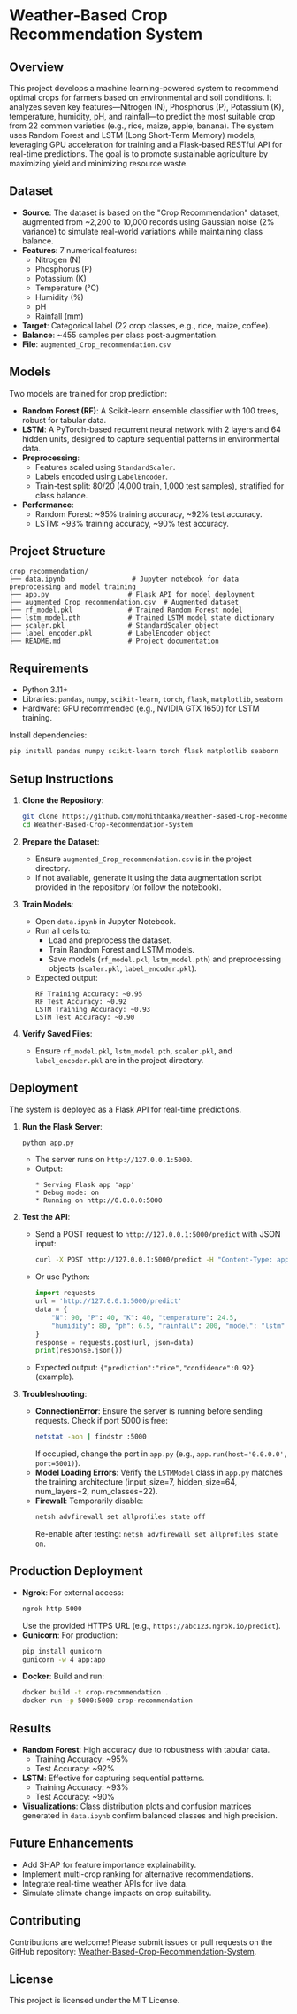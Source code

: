 # Weather-Based Crop Recommendation System

## Overview
This project develops a machine learning-powered system to recommend optimal crops for farmers based on environmental and soil conditions. It analyzes seven key features—Nitrogen (N), Phosphorus (P), Potassium (K), temperature, humidity, pH, and rainfall—to predict the most suitable crop from 22 common varieties (e.g., rice, maize, apple, banana). The system uses Random Forest and LSTM (Long Short-Term Memory) models, leveraging GPU acceleration for training and a Flask-based RESTful API for real-time predictions. The goal is to promote sustainable agriculture by maximizing yield and minimizing resource waste.

## Dataset
- **Source**: The dataset is based on the "Crop Recommendation" dataset, augmented from ~2,200 to 10,000 records using Gaussian noise (2% variance) to simulate real-world variations while maintaining class balance.
- **Features**: 7 numerical features:
  - Nitrogen (N)
  - Phosphorus (P)
  - Potassium (K)
  - Temperature (°C)
  - Humidity (%)
  - pH
  - Rainfall (mm)
- **Target**: Categorical label (22 crop classes, e.g., rice, maize, coffee).
- **Balance**: ~455 samples per class post-augmentation.
- **File**: `augmented_Crop_recommendation.csv`

## Models
Two models are trained for crop prediction:
- **Random Forest (RF)**: A Scikit-learn ensemble classifier with 100 trees, robust for tabular data.
- **LSTM**: A PyTorch-based recurrent neural network with 2 layers and 64 hidden units, designed to capture sequential patterns in environmental data.
- **Preprocessing**:
  - Features scaled using `StandardScaler`.
  - Labels encoded using `LabelEncoder`.
  - Train-test split: 80/20 (4,000 train, 1,000 test samples), stratified for class balance.
- **Performance**:
  - Random Forest: ~95% training accuracy, ~92% test accuracy.
  - LSTM: ~93% training accuracy, ~90% test accuracy.

## Project Structure
```
crop_recommendation/
├── data.ipynb                 # Jupyter notebook for data preprocessing and model training
├── app.py                    # Flask API for model deployment
├── augmented_Crop_recommendation.csv  # Augmented dataset
├── rf_model.pkl              # Trained Random Forest model
├── lstm_model.pth            # Trained LSTM model state dictionary
├── scaler.pkl                # StandardScaler object
├── label_encoder.pkl         # LabelEncoder object
├── README.md                 # Project documentation
```

## Requirements
- Python 3.11+
- Libraries: `pandas`, `numpy`, `scikit-learn`, `torch`, `flask`, `matplotlib`, `seaborn`
- Hardware: GPU recommended (e.g., NVIDIA GTX 1650) for LSTM training.

Install dependencies:
```bash
pip install pandas numpy scikit-learn torch flask matplotlib seaborn
```

## Setup Instructions
1. **Clone the Repository**:
   ```bash
   git clone https://github.com/mohithbanka/Weather-Based-Crop-Recommendation-System.git
   cd Weather-Based-Crop-Recommendation-System
   ```

2. **Prepare the Dataset**:
   - Ensure `augmented_Crop_recommendation.csv` is in the project directory.
   - If not available, generate it using the data augmentation script provided in the repository (or follow the notebook).

3. **Train Models**:
   - Open `data.ipynb` in Jupyter Notebook.
   - Run all cells to:
     - Load and preprocess the dataset.
     - Train Random Forest and LSTM models.
     - Save models (`rf_model.pkl`, `lstm_model.pth`) and preprocessing objects (`scaler.pkl`, `label_encoder.pkl`).
   - Expected output:
     ```
     RF Training Accuracy: ~0.95
     RF Test Accuracy: ~0.92
     LSTM Training Accuracy: ~0.93
     LSTM Test Accuracy: ~0.90
     ```

4. **Verify Saved Files**:
   - Ensure `rf_model.pkl`, `lstm_model.pth`, `scaler.pkl`, and `label_encoder.pkl` are in the project directory.

## Deployment
The system is deployed as a Flask API for real-time predictions.

1. **Run the Flask Server**:
   ```bash
   python app.py
   ```
   - The server runs on `http://127.0.0.1:5000`.
   - Output:
     ```
     * Serving Flask app 'app'
     * Debug mode: on
     * Running on http://0.0.0.0:5000
     ```

2. **Test the API**:
   - Send a POST request to `http://127.0.0.1:5000/predict` with JSON input:
     ```bash
     curl -X POST http://127.0.0.1:5000/predict -H "Content-Type: application/json" -d '{"N":90,"P":40,"K":40,"temperature":24.5,"humidity":80,"ph":6.5,"rainfall":200,"model":"lstm"}'
     ```
   - Or use Python:
     ```python
     import requests
     url = 'http://127.0.0.1:5000/predict'
     data = {
         "N": 90, "P": 40, "K": 40, "temperature": 24.5,
         "humidity": 80, "ph": 6.5, "rainfall": 200, "model": "lstm"
     }
     response = requests.post(url, json=data)
     print(response.json())
     ```
   - Expected output: `{"prediction":"rice","confidence":0.92}` (example).

3. **Troubleshooting**:
   - **ConnectionError**: Ensure the server is running before sending requests. Check if port 5000 is free:
     ```bash
     netstat -aon | findstr :5000
     ```
     If occupied, change the port in `app.py` (e.g., `app.run(host='0.0.0.0', port=5001)`).
   - **Model Loading Errors**: Verify the `LSTMModel` class in `app.py` matches the training architecture (input_size=7, hidden_size=64, num_layers=2, num_classes=22).
   - **Firewall**: Temporarily disable:
     ```bash
     netsh advfirewall set allprofiles state off
     ```
     Re-enable after testing: `netsh advfirewall set allprofiles state on`.

## Production Deployment
- **Ngrok**: For external access:
  ```bash
  ngrok http 5000
  ```
  Use the provided HTTPS URL (e.g., `https://abc123.ngrok.io/predict`).
- **Gunicorn**: For production:
  ```bash
  pip install gunicorn
  gunicorn -w 4 app:app
  ```
- **Docker**: Build and run:
  ```bash
  docker build -t crop-recommendation .
  docker run -p 5000:5000 crop-recommendation
  ```

## Results
- **Random Forest**: High accuracy due to robustness with tabular data.
  - Training Accuracy: ~95%
  - Test Accuracy: ~92%
- **LSTM**: Effective for capturing sequential patterns.
  - Training Accuracy: ~93%
  - Test Accuracy: ~90%
- **Visualizations**: Class distribution plots and confusion matrices generated in `data.ipynb` confirm balanced classes and high precision.

## Future Enhancements
- Add SHAP for feature importance explainability.
- Implement multi-crop ranking for alternative recommendations.
- Integrate real-time weather APIs for live data.
- Simulate climate change impacts on crop suitability.

## Contributing
Contributions are welcome! Please submit issues or pull requests on the GitHub repository: [Weather-Based-Crop-Recommendation-System](https://github.com/mohithbanka/Weather-Based-Crop-Recommendation-System).

## License
This project is licensed under the MIT License.